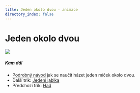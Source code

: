 ```yaml
---
title: Jeden okolo dvou - animace
directory_index: false
---
```


# Jeden okolo dvou

![](/animace/img/1up-2up-e.gif)

##### Kam dál

- [Podrobný návod](/micky/3/1okolo2.html "Podrobný textový návod jak se naučit házet jeden míček okolo dvou.") jak se naučit házet jeden míček okolo dvou.
- Další trik: [Jedení jablka](eating-an-apple-for-light-eaters.html "Další trik Jedení jablka")
- Předchozí trik: [Had](chase.html "Předchozí trik Had")

